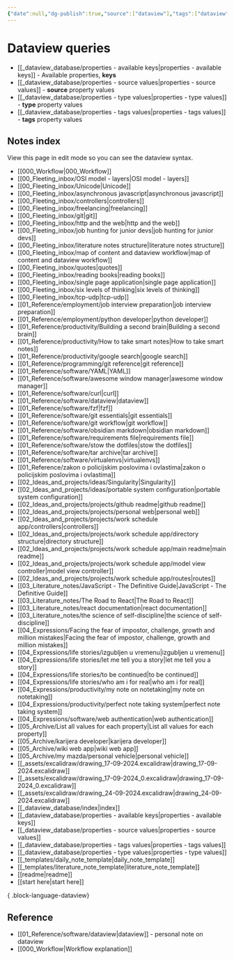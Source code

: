```yaml
---
{"date":null,"dg-publish":true,"source":["dataview"],"tags":["dataview","index"],"title":"Dataview queries","type":"index","URL":"https://blacksmithgu.github.io/obsidian-dataview/","permalink":"/dataview-database/index/","dgPassFrontmatter":true}
---
```



# Dataview queries

- [[_dataview_database/properties - available keys\|properties - available keys]] - Available properties, **keys**
- [[_dataview_database/properties - source values\|properties - source values]] - **source** property values
- [[_dataview_database/properties - type values\|properties - type values]] - **type** property values
- [[_dataview_database/properties - tags values\|properties - tags values]] - **tags** property values

## Notes index

View this page in edit mode so you can see the dataview syntax.

- [[000_Workflow\|000_Workflow]]
- [[00_Fleeting_inbox/OSI model - layers\|OSI model - layers]]
- [[00_Fleeting_inbox/Unicode\|Unicode]]
- [[00_Fleeting_inbox/asynchronous javascript\|asynchronous javascript]]
- [[00_Fleeting_inbox/controllers\|controllers]]
- [[00_Fleeting_inbox/freelancing\|freelancing]]
- [[00_Fleeting_inbox/git\|git]]
- [[00_Fleeting_inbox/http and the web\|http and the web]]
- [[00_Fleeting_inbox/job hunting for junior devs\|job hunting for junior devs]]
- [[00_Fleeting_inbox/literature notes structure\|literature notes structure]]
- [[00_Fleeting_inbox/map of content and dataview workflow\|map of content and dataview workflow]]
- [[00_Fleeting_inbox/quotes\|quotes]]
- [[00_Fleeting_inbox/reading books\|reading books]]
- [[00_Fleeting_inbox/single page application\|single page application]]
- [[00_Fleeting_inbox/six levels of thinking\|six levels of thinking]]
- [[00_Fleeting_inbox/tcp-udp\|tcp-udp]]
- [[01_Reference/employment/job interview preparation\|job interview preparation]]
- [[01_Reference/employment/python developer\|python developer]]
- [[01_Reference/productivity/Building a second brain\|Building a second brain]]
- [[01_Reference/productivity/How to take smart notes\|How to take smart notes]]
- [[01_Reference/productivity/google search\|google search]]
- [[01_Reference/programming/git reference\|git reference]]
- [[01_Reference/software/YAML\|YAML]]
- [[01_Reference/software/awesome window manager\|awesome window manager]]
- [[01_Reference/software/curl\|curl]]
- [[01_Reference/software/dataview\|dataview]]
- [[01_Reference/software/fzf\|fzf]]
- [[01_Reference/software/git essentials\|git essentials]]
- [[01_Reference/software/git workflow\|git workflow]]
- [[01_Reference/software/obsidian markdown\|obsidian markdown]]
- [[01_Reference/software/requirements file\|requirements file]]
- [[01_Reference/software/stow the dotfiles\|stow the dotfiles]]
- [[01_Reference/software/tar archive\|tar archive]]
- [[01_Reference/software/virtualenvs\|virtualenvs]]
- [[01_Reference/zakon o policijskim poslovima i ovlastima\|zakon o policijskim poslovima i ovlastima]]
- [[02_Ideas_and_projects/ideas/Singularity\|Singularity]]
- [[02_Ideas_and_projects/ideas/portable system configuration\|portable system configuration]]
- [[02_Ideas_and_projects/projects/github readme\|github readme]]
- [[02_Ideas_and_projects/projects/personal web\|personal web]]
- [[02_Ideas_and_projects/projects/work schedule app/controllers\|controllers]]
- [[02_Ideas_and_projects/projects/work schedule app/directory structure\|directory structure]]
- [[02_Ideas_and_projects/projects/work schedule app/main readme\|main readme]]
- [[02_Ideas_and_projects/projects/work schedule app/model view controller\|model view controller]]
- [[02_Ideas_and_projects/projects/work schedule app/routes\|routes]]
- [[03_Literature_notes/JavaScript - The Definitive Guide\|JavaScript - The Definitive Guide]]
- [[03_Literature_notes/The Road to React\|The Road to React]]
- [[03_Literature_notes/react documentation\|react documentation]]
- [[03_Literature_notes/the science of self-discipline\|the science of self-discipline]]
- [[04_Expressions/Facing the fear of impostor, challenge, growth and million mistakes\|Facing the fear of impostor, challenge, growth and million mistakes]]
- [[04_Expressions/life stories/izgubljen u vremenu\|izgubljen u vremenu]]
- [[04_Expressions/life stories/let me tell you a story\|let me tell you a story]]
- [[04_Expressions/life stories/to be continued\|to be continued]]
- [[04_Expressions/life stories/who am i for real\|who am i for real]]
- [[04_Expressions/productivity/my note on notetaking\|my note on notetaking]]
- [[04_Expressions/productivity/perfect note taking system\|perfect note taking system]]
- [[04_Expressions/software/web authentication\|web authentication]]
- [[05_Archive/List all values for each property\|List all values for each property]]
- [[05_Archive/karijera developer\|karijera developer]]
- [[05_Archive/wiki web app\|wiki web app]]
- [[05_Archive/my mazda/personal vehicle\|personal vehicle]]
- [[_assets/excalidraw/drawing_17-09-2024.excalidraw\|drawing_17-09-2024.excalidraw]]
- [[_assets/excalidraw/drawing_17-09-2024_0.excalidraw\|drawing_17-09-2024_0.excalidraw]]
- [[_assets/excalidraw/drawing_24-09-2024.excalidraw\|drawing_24-09-2024.excalidraw]]
- [[_dataview_database/index\|index]]
- [[_dataview_database/properties - available keys\|properties - available keys]]
- [[_dataview_database/properties - source values\|properties - source values]]
- [[_dataview_database/properties - tags values\|properties - tags values]]
- [[_dataview_database/properties - type values\|properties - type values]]
- [[_templates/daily_note_template\|daily_note_template]]
- [[_templates/literature_note_template\|literature_note_template]]
- [[readme\|readme]]
- [[start here\|start here]]

{ .block-language-dataview}

## Reference

- [[01_Reference/software/dataview\|dataview]] - personal note on dataview
- [[000_Workflow\|Workflow explanation]]
